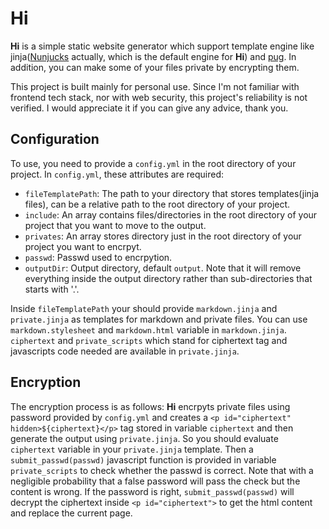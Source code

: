 # Hi
**Hi** is a simple static website generator which support template engine like jinja([Nunjucks](https://mozilla.github.io/nunjucks/) actually, which is the default engine for **Hi**) and [pug](https://github.com/pugjs/pug). In addition, you can make some of your files private by encrypting them.

This project is built mainly for personal use. Since I'm not familiar with frontend tech stack, nor with web security, this project's reliability is not verified. I would appreciate it if you can give any advice, thank you.

## Configuration
To use, you need to provide a `config.yml` in the root directory of your project. In `config.yml`, these attributes are required:
- `fileTemplatePath`: The path to your directory that stores templates(jinja files), can be a relative path to the root directory of your project.
- `include`: An array contains files/directories in the root directory of your project that you want to move to the output.
- `privates`: An array stores directory just in the root directory of your project you want to encrpyt.
- `passwd`: Passwd used to encrpytion.
- `outputDir`: Output directory, default `output`. Note that it will remove everything inside the output directory rather than sub-directories that starts with '.'.

Inside `fileTemplatePath` your should provide `markdown.jinja` and `private.jinja` as templates for markdown and private files. You can use `markdown.stylesheet` and `markdown.html` variable in `markdown.jinja`. `ciphertext` and `private_scripts` which stand for ciphertext tag and javascripts code needed are available in `private.jinja`.

## Encryption
The encryption process is as follows: **Hi** encrpyts private files using password provided by `config.yml` and creates a `<p id="ciphertext" hidden>${ciphertext}</p>` tag stored in variable `ciphertext` and then generate the output using `private.jinja`. So you should evaluate `ciphertext` variable in your `private.jinja` template. Then a `submit_passwd(passwd)` javascript function is provided in variable `private_scripts` to check whether the passwd is correct. Note that with a negligible probability that a false password will pass the check but the content is wrong. If the password is right, `submit_passwd(passwd)` will decrypt the ciphertext inside `<p id="ciphertext">` to get the html content and replace the current page.